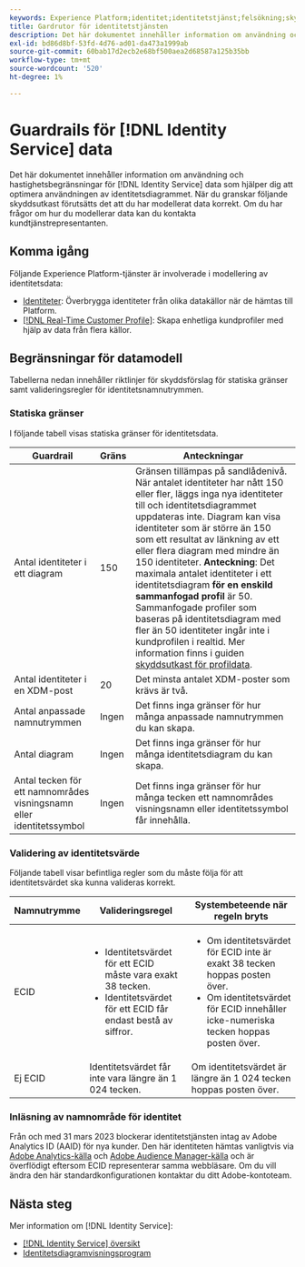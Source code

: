 ```yaml
---
keywords: Experience Platform;identitet;identitetstjänst;felsökning;skyddsräcken;riktlinjer;gräns;
title: Gardrutor för identitetstjänsten
description: Det här dokumentet innehåller information om användning och hastighetsgränser för identitetstjänstens data som hjälper dig att optimera din användning av identitetsdiagrammet.
exl-id: bd86d8bf-53fd-4d76-ad01-da473a1999ab
source-git-commit: 60bab17d2ecb2e68bf500aea2d68587a125b35bb
workflow-type: tm+mt
source-wordcount: '520'
ht-degree: 1%

---
```


# Guardrails för [!DNL Identity Service] data

Det här dokumentet innehåller information om användning och hastighetsbegränsningar för [!DNL Identity Service] data som hjälper dig att optimera användningen av identitetsdiagrammet. När du granskar följande skyddsutkast förutsätts det att du har modellerat data korrekt. Om du har frågor om hur du modellerar data kan du kontakta kundtjänstrepresentanten.

## Komma igång

Följande Experience Platform-tjänster är involverade i modellering av identitetsdata:

* [Identiteter](home.md): Överbrygga identiteter från olika datakällor när de hämtas till Platform.
* [[!DNL Real-Time Customer Profile]](../profile/home.md): Skapa enhetliga kundprofiler med hjälp av data från flera källor.

## Begränsningar för datamodell

Tabellerna nedan innehåller riktlinjer för skyddsförslag för statiska gränser samt valideringsregler för identitetsnamnutrymmen.

### Statiska gränser

I följande tabell visas statiska gränser för identitetsdata.

| Guardrail | Gräns | Anteckningar |
| --- | --- | --- |
| Antal identiteter i ett diagram | 150 | Gränsen tillämpas på sandlådenivå. När antalet identiteter har nått 150 eller fler, läggs inga nya identiteter till och identitetsdiagrammet uppdateras inte. Diagram kan visa identiteter som är större än 150 som ett resultat av länkning av ett eller flera diagram med mindre än 150 identiteter. **Anteckning**: Det maximala antalet identiteter i ett identitetsdiagram **för en enskild sammanfogad profil** är 50. Sammanfogade profiler som baseras på identitetsdiagram med fler än 50 identiteter ingår inte i kundprofilen i realtid. Mer information finns i guiden [skyddsutkast för profildata](../profile/guardrails.md). |
| Antal identiteter i en XDM-post | 20 | Det minsta antalet XDM-poster som krävs är två. |
| Antal anpassade namnutrymmen | Ingen | Det finns inga gränser för hur många anpassade namnutrymmen du kan skapa. |
| Antal diagram | Ingen | Det finns inga gränser för hur många identitetsdiagram du kan skapa. |
| Antal tecken för ett namnområdes visningsnamn eller identitetssymbol | Ingen | Det finns inga gränser för hur många tecken ett namnområdes visningsnamn eller identitetssymbol får innehålla. |

### Validering av identitetsvärde

Följande tabell visar befintliga regler som du måste följa för att identitetsvärdet ska kunna valideras korrekt.

| Namnutrymme | Valideringsregel | Systembeteende när regeln bryts |
| --- | --- | --- |
| ECID | <ul><li>Identitetsvärdet för ett ECID måste vara exakt 38 tecken.</li><li>Identitetsvärdet för ett ECID får endast bestå av siffror.</li></ul> | <ul><li>Om identitetsvärdet för ECID inte är exakt 38 tecken hoppas posten över.</li><li>Om identitetsvärdet för ECID innehåller icke-numeriska tecken hoppas posten över.</li></ul> |
| Ej ECID | Identitetsvärdet får inte vara längre än 1 024 tecken. | Om identitetsvärdet är längre än 1 024 tecken hoppas posten över. |

### Inläsning av namnområde för identitet

Från och med 31 mars 2023 blockerar identitetstjänsten intag av Adobe Analytics ID (AAID) för nya kunder. Den här identiteten hämtas vanligtvis via [Adobe Analytics-källa](../sources/connectors/adobe-applications/analytics.md) och [Adobe Audience Manager-källa](../sources//connectors/adobe-applications/audience-manager.md) och är överflödigt eftersom ECID representerar samma webbläsare. Om du vill ändra den här standardkonfigurationen kontaktar du ditt Adobe-kontoteam.

## Nästa steg

Mer information om [!DNL Identity Service]:

* [[!DNL Identity Service] översikt](home.md)
* [Identitetsdiagramvisningsprogram](ui/identity-graph-viewer.md)
